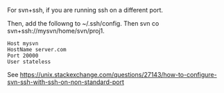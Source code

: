 For svn+ssh, if you are running ssh on a different port. 

Then, add the followng to ~/.ssh/config. Then svn co svn+ssh://mysvn/home/svn/proj1.
 
```
Host mysvn
HostName server.com
Port 20000
User stateless
```

See https://unix.stackexchange.com/questions/27143/how-to-configure-svn-ssh-with-ssh-on-non-standard-port
